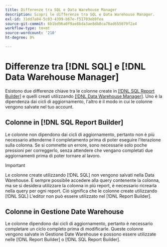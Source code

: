 ```yaml
---
title: Differenze tra SQL e Data Warehouse Manager
description: Scopri le differenze tra SQL e Data Warehouse Manager.
exl-id: 31dd7a04-5c03-4399-b67e-f51703eb9fea
source-git-commit: 6b1bd96a0f9ae8bda3ae8db8ca78ad655079f2a4
workflow-type: tm+mt
source-wordcount: '210'
ht-degree: 0%

---
```


# Differenze tra [!DNL SQL] e [!DNL Data Warehouse Manager]

Esistono due differenze chiave tra le colonne create in [[!DNL SQL Report Builder]](../dev-reports/sql-rpt-bldr.md) e quelli creati utilizzando [[!DNL Data Warehouse Manager]](../data-warehouse-mgr/creating-calculated-columns.md). Uno è la dipendenza dai cicli di aggiornamento, l&#39;altro è il modo in cui le colonne vengono salvate nel tuo account.

## Colonne in [!DNL SQL Report Builder]

Le colonne non dipendono dai cicli di aggiornamento, pertanto non è più necessario attenderne il completamento prima di poter eseguire l’iterazione sulla colonna. Se si commette un errore, sono necessarie solo poche pressioni per correggerlo, senza attendere che vengano completati due aggiornamenti prima di poter tornare al lavoro.

>[!IMPORTANT]
>
>Le colonne create utilizzando [!DNL SQL] non vengono salvati nella Data Warehouse. È sempre possibile accedere alla query contenente la colonna, ma se si desidera utilizzare la colonna in più report, è necessario ricrearla nella query per ogni report. Ciò significa che le colonne create utilizzando [!DNL SQL] L&#39;editor non può essere utilizzato nel [!DNL Report Builder].

## Colonne in Gestione Date Warehouse

Le colonne dipendono dai cicli di aggiornamento, pertanto è necessario completare un ciclo completo prima di modificarle. Queste colonne vengono salvate in Gestione Date Warehouse e possono essere utilizzate nelle [!DNL Report Builder] o [!DNL SQL Report Builder].
